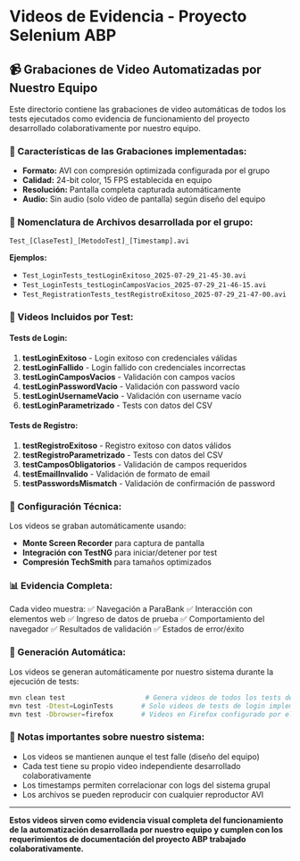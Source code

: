 # Videos de Evidencia - Proyecto Selenium ABP

## 📹 Grabaciones de Video Automatizadas por Nuestro Equipo

Este directorio contiene las grabaciones de video automáticas de todos los tests ejecutados como evidencia de funcionamiento del proyecto desarrollado colaborativamente por nuestro equipo.

### 🎥 Características de las Grabaciones implementadas:

- **Formato:** AVI con compresión optimizada configurada por el grupo
- **Calidad:** 24-bit color, 15 FPS establecida en equipo
- **Resolución:** Pantalla completa capturada automáticamente
- **Audio:** Sin audio (solo video de pantalla) según diseño del equipo

### 📁 Nomenclatura de Archivos desarrollada por el grupo:

```
Test_[ClaseTest]_[MetodoTest]_[Timestamp].avi
```

**Ejemplos:**
- `Test_LoginTests_testLoginExitoso_2025-07-29_21-45-30.avi`
- `Test_LoginTests_testLoginCamposVacios_2025-07-29_21-46-15.avi`
- `Test_RegistrationTests_testRegistroExitoso_2025-07-29_21-47-00.avi`

### 🎯 Videos Incluidos por Test:

#### Tests de Login:
1. **testLoginExitoso** - Login exitoso con credenciales válidas
2. **testLoginFallido** - Login fallido con credenciales incorrectas
3. **testLoginCamposVacios** - Validación con campos vacíos
4. **testLoginPasswordVacio** - Validación con password vacío
5. **testLoginUsernameVacio** - Validación con username vacío
6. **testLoginParametrizado** - Tests con datos del CSV

#### Tests de Registro:
1. **testRegistroExitoso** - Registro exitoso con datos válidos
2. **testRegistroParametrizado** - Tests con datos del CSV
3. **testCamposObligatorios** - Validación de campos requeridos
4. **testEmailInvalido** - Validación de formato de email
5. **testPasswordsMismatch** - Validación de confirmación de password

### 🔧 Configuración Técnica:

Los videos se graban automáticamente usando:
- **Monte Screen Recorder** para captura de pantalla
- **Integración con TestNG** para iniciar/detener por test
- **Compresión TechSmith** para tamaños optimizados

### 📊 Evidencia Completa:

Cada video muestra:
✅ Navegación a ParaBank
✅ Interacción con elementos web
✅ Ingreso de datos de prueba
✅ Comportamiento del navegador
✅ Resultados de validación
✅ Estados de error/éxito

### 🚀 Generación Automática:

Los videos se generan automáticamente por nuestro sistema durante la ejecución de tests:

```bash
mvn clean test                    # Genera videos de todos los tests desarrollados por el equipo
mvn test -Dtest=LoginTests       # Solo videos de tests de login implementados
mvn test -Dbrowser=firefox       # Videos en Firefox configurado por el grupo
```

### 📝 Notas importantes sobre nuestro sistema:

- Los videos se mantienen aunque el test falle (diseño del equipo)
- Cada test tiene su propio video independiente desarrollado colaborativamente
- Los timestamps permiten correlacionar con logs del sistema grupal
- Los archivos se pueden reproducir con cualquier reproductor AVI

---

**Estos videos sirven como evidencia visual completa del funcionamiento de la automatización desarrollada por nuestro equipo y cumplen con los requerimientos de documentación del proyecto ABP trabajado colaborativamente.**
